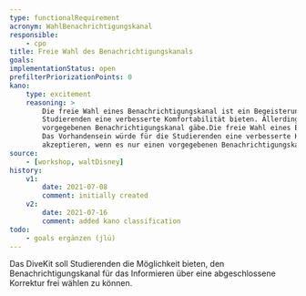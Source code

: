 ```yaml
---
type: functionalRequirement
acronym: WahlBenachrichtigungskanal
responsible: 
    - cpo
title: Freie Wahl des Benachrichtigungskanals
goals: 
implementationStatus: open
prefilterPriorizationPoints: 0
kano:
    type: excitement
    reasoning: >
        Die freie Wahl eines Benachrichtigungskanal ist ein Begeisterungsmerkmal. Das Vorhandensein würde für die 
        Studierenden eine verbesserte Komfortabilität bieten. Allerdings werden sie es akzeptieren, wenn es nur einen 
        vorgegebenen Benachrichtigungskanal gäbe.Die freie Wahl eines Benachrichtigungskanal ist ein Begeisterungsmerkmal.
        Das Vorhandensein würde für die Studierenden eine verbesserte Komfortabilität bieten. Allerdings werden sie es 
        akzeptieren, wenn es nur einen vorgegebenen Benachrichtigungskanal gäbe.
source:
    - [workshop, waltDisney]
history:
    v1:
        date: 2021-07-08
        comment: initially created
    v2:
        date: 2021-07-16
        comment: added kano classification 
todo: 
    - goals ergänzen (jlü)
---
```


Das DiveKit soll Studierenden die Möglichkeit bieten, den Benachrichtigungskanal für das Informieren über eine abgeschlossene Korrektur frei wählen zu können.
